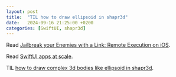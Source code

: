 ```yaml
---
layout: post
title:  "TIL how to draw ellipsoid in shapr3d"
date:   2024-09-16 21:25:00 +0200
categories: [SwiftUI, shapr3d]
---
```

Read [Jailbreak your Enemies with a Link: Remote Execution on iOS](https://jacobbartlett.substack.com/p/jailbreak-enemies-with-a-link-remote-execution).

Read [SwiftUI apps at scale](https://jacobbartlett.substack.com/p/swiftui-apps-at-scale).

TIL [how to draw complex 3d bodies like ellipsoid in shapr3d](https://discourse.shapr3d.com/t/prolate-ellipsoid/9208).
